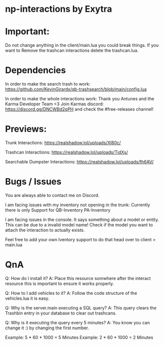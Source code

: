 # np-interactions by Exytra

# Important:
Do not change anything in the client/main.lua you could break things.
If you want to Remove the trashcan interactions delete the trashcan.lua.

# Dependencies
In order to make the search trash to work:
https://github.com/KevinGirardx/qb-trashsearch/blob/main/config.lua

In order to make the whole interactions work: Thank you Antunes and the Karma Developer Team <3
Join Karmas discord: https://discord.gg/DNCWBd2qPH and check the #free-releases channel!


# Previews:

Trunk Interactions:
https://realshadow.lol/uploads/Xl80c/

Trashcan Interactions:
https://realshadow.lol/uploads/TidXs/

Searchable Dumpster Interactions:
https://realshadow.lol/uploads/fh6AV/

# Bugs / Issues
You are always able to contact me on Discord.

I am facing issues with my inventory not opening in the trunk:
Currently there is only Support for
QB-Inventory
PA-Inventory

I am facing issues in the console. It says something about a model or entity.
This can be due to a invalid model name! Check if the model you want to attach the interaction to actually exists.

Feel free to add your own Iventory support to do that head over to client > main.lua

# QnA

Q: How do I install it?
A: Place this resource somwhere after the interact resource this is important to ensure it works properly.

Q: How to I add vehicles to it?
A: Follow the code structure of the vehicles.lua it is easy.

Q: Why is the server.main executing a SQL query?
A: This query clears the Trashbin entry in your database to clear out trashcans.

Q: Why is it executing the query every 5 minutes?
A: You know you can change it :) by changing the first number.

Example: 5 * 60 * 1000 = 5 Minutes
Example: 2 * 60 * 1000 = 2 Minutes

